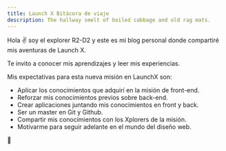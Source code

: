 ```yaml
---
title: Launch X Bitácora de viaje
description: The hallway smelt of boiled cabbage and old rag mats.
---
```


Hola ✌️  soy el explorer R2-D2 y este es mi blog personal donde compartiré mis aventuras de Launch X.

Te invito a conocer mis aprendizajes y leer mis experiencias.

Mis expectativas para esta nueva misión en LaunchX son:

- Aplicar los conocimientos que adquirí en la misión de front-end.
- Reforzar mis conocimientos previos sobre back-end.
- Crear aplicaciones juntando mis conocimientos en front y back.
- Ser un master en Git y Github.
- Compartir mis conocimientos con los Xplorers de la misión.
- Motivarme para seguir adelante en el mundo del diseño web.

🚀
